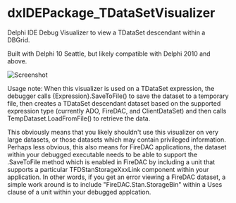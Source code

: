 # dxIDEPackage_TDataSetVisualizer
Delphi IDE Debug Visualizer to view a TDataSet descendant within a DBGrid.

Built with Delphi 10 Seattle, but likely compatible with Delphi 2010 and above.


![Screenshot](https://raw.githubusercontent.com/darianmiller/dxWikiArtifacts/master/dxIDEPackage_TDataSetVisualizer/DebugVisualizerExampleScreen.png)


Usage note: When this visualizer is used on a TDataSet expression, the debugger calls {Expression}.SaveToFile() to save the dataset to a temporary file, then creates a TDataSet descendant dataset based on the supported expression type (currently ADO, FireDAC, and ClientDataSet) and then calls TempDataset.LoadFromFile() to retrieve the data.

This obviously means that you likely shouldn't use this visualizer on very large datasets, or those datasets which may contain privileged information.  Perhaps less obvious, this also means for FireDAC applications, the dataset within your debugged executable needs to be able to support the .SaveToFile method which is enabled in FireDAC by including a unit that supports a particular TFDStanStorageXxxLink component within your application.  In other words, if you get an error viewing a FireDAC dataset, a simple work around is to include "FireDAC.Stan.StorageBin" within a Uses clause of a unit within your debugged applcation.  
